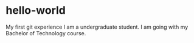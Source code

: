 # hello-world
My first git experience
I am a undergraduate student. I am going with my Bachelor of Technology course.
